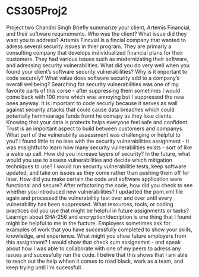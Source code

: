 # CS305Proj2
Project two 
Chandni Singh
Briefly summarize your client, Artemis Financial, and their software requirements. Who was the client? What issue did they want you to address?
Artemis Fincvial is a fincial company that wanted to adress several security issues in thier program.   They are primarly a consulting company that develops individualized financial plans for their customers. They had various issues such as modernizating their software, and adressing security vulnerabilities. 
What did you do very well when you found your client’s software security vulnerabilities? Why is it important to code securely? What value does software security add to a company’s overall wellbeing?
Searching for security vulnerabilities was one of my favorite parts of this corse - after suppressing them sometimes I would come back with 100 more which was annoying but I suppressed  the new ones anyway. It is important to code securly because it serves as wall against security attacks that could cause data breaches which could potentally hemmoarage funds fromt he comapy as they lose clients. Knowing that your data is protects helps everyone feel safe and confident. Trust is an important aspect to build between customers and companys.
What part of the vulnerability assessment was challenging or helpful to you?
I found little to no isse with the security vulnerabilities assignment - It was ensightful to learn how many security vulnerabilities exists - sort of like a wake up call.
How did you increase layers of security? In the future, what would you use to assess vulnerabilities and decide which mitigation techniques to use?
I would run security vulnerabilitie tests, keep software updated, and take on issues as they come rather than pushing them off for later. 
How did you make certain the code and software application were functional and secure? After refactoring the code, how did you check to see whether you introduced new vulnerabilities?
I updadted the pom.xml file again and processed the vulnerabilitiy test over and over until every vulnerability has been suppressed. 
What resources, tools, or coding practices did you use that might be helpful in future assignments or tasks?
Learnign about SHA-256 and encryption/decription is one thing that I found might be helpful to me in the fucture. 
Employers sometimes ask for examples of work that you have successfully completed to show your skills, knowledge, and experience. What might you show future employers from this assignment?
I would show that check sum assignemnt - and speak about how I was able to collaborate with one of my peers to adress any issues and sucessfully run the code. I belive that this shows that I am able to reach out the help whhen it comes to road black, work as a team, and keep trying until i'm sucessfull. 
